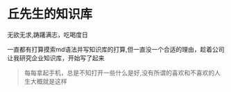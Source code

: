 # 丘先生的知识库


无欲无求,踌躇满志，吃喝度日

一直都有打算摸索md语法并写知识库的打算,但一直没一个合适的理由，趁着公司让我研究企业知识库，开始写了起来

> 每每拿起手机，总是不知打开一些什么是好,没有所谓的喜欢和不喜欢的人生大概就是这样

